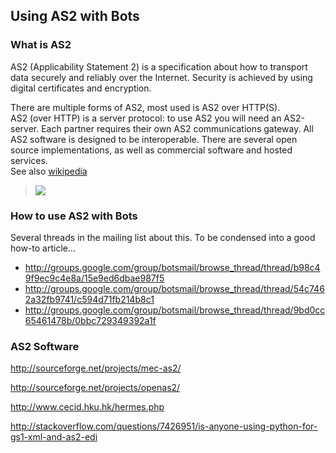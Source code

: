 ## Using AS2 with Bots

### What is AS2

AS2 (Applicability Statement 2) is a specification about how to transport data 
securely and reliably over the Internet. Security is achieved by using digital
certificates and encryption.  
 
There are multiple forms of AS2, most used is AS2 over HTTP(S).  
AS2 (over HTTP) is a server protocol: to use AS2 you will need an
AS2-server. Each partner requires their own AS2 communications gateway.
All AS2 software is designed to be interoperable. There are several open
source implementations, as well as commercial software and hosted
services.  
See also [wikipedia](http://en.wikipedia.org/wiki/AS2)

> ![](http://www.as2basics.co.uk/images/as2-b2b-implementation.gif)


### How to use AS2 with Bots

Several threads in the mailing list about this. To be condensed into a
good how-to article...

-   <http://groups.google.com/group/botsmail/browse_thread/thread/b98c49f9ec9c4e8a/15e9ed6dbae987f5>
-   <http://groups.google.com/group/botsmail/browse_thread/thread/54c7462a32fb9741/c594d71fb214b8c1>
-   <http://groups.google.com/group/botsmail/browse_thread/thread/9bd0cc65461478b/0bbc729349392a1f>


### AS2 Software

<http://sourceforge.net/projects/mec-as2/>

<http://sourceforge.net/projects/openas2/>

<http://www.cecid.hku.hk/hermes.php>

<http://stackoverflow.com/questions/7426951/is-anyone-using-python-for-gs1-xml-and-as2-edi>

[](Hidden%20comment:%20%0Ahje:%20checked%20this,%20but%20as2%20server%20skips%20checks;%20checks%20are%20available%20in%20commercial%20edition%20(private%20conversation%20with%20patrice).%20This%20is%20not%20good,%20as2%20is%20supposed%20to%20be%20secure.%20will%20check%20this%20better.%0Ahttp://code.google.com/p/babelas2/%0A)

